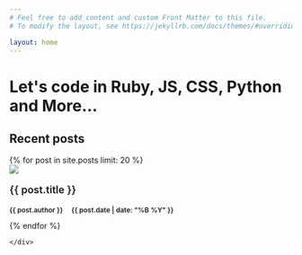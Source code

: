 ```yaml
---
# Feel free to add content and custom Front Matter to this file.
# To modify the layout, see https://jekyllrb.com/docs/themes/#overriding-theme-defaults

layout: home
---
```




<html>
<head>
<meta name="viewport" content="width=device-width, initial-scale=1, shrink-to-fit=no; maximum-scale=1.0; user-scalable=0;">




</head>
<body>

<div id="z-wrapper">
    <div class="home-banner xxzig-zag-bottom">
      <!-- <h1 style="padding: -50px">This example demonstrates how to hide a navbar when the user starts to scroll the page</h1> -->
      <h1>Let's code in Ruby, JS, CSS, Python and More...</h1>             
    </div>
</div>


<div class="home-content">

  <div class="content">
    <div class="blog-post blog">
      <h2 class="recent-header">Recent posts</h2>                
      <div class="grid-container">
        {% for post in site.posts limit: 20 %}
        <div class="grid-item">
          <div class="grid-image"><img src="{{ post.img }}"></div>
          <div class="grid-title">
            <p style="font-size: 18px; font-weight: 600; text-align: left;"><a href="{{ site_url }}{{ post.url | append: site.baseurl }}" style="color: inherit; text-decoration: none;">{{ post.title }}</a></p>
            <p style="font-size: 12px; font-weight: 600; text-align: left;"><i class="fa fa-user"></i> {{ post.author }} &nbsp; &nbsp;<i class="fa fa-calendar"></i> {{ post.date | date: "%B %Y" }}</p>
          </div>          
        </div>
        {% endfor %}                
      </div>

    </div>  
  </div>
</div>






</body>
</html>

